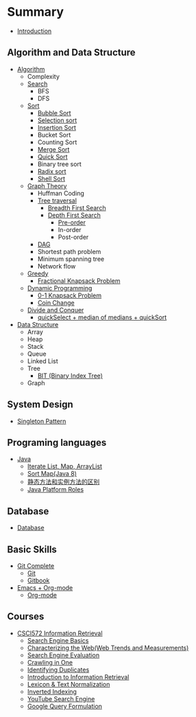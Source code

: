 # Summary

* [Introduction](README.md)

## Algorithm and Data Structure

* [Algorithm](algorithm/README.md)
  * Complexity
  * [Search](algorithm/search/README.md)
    * BFS
    * DFS
  * [Sort](algorithm/sort/README.md)
    * [Bubble Sort](algorithm/sort/bubble-sort.md)
    * [Selection sort](algorithm/sort/selection-sort.md)
    * [Insertion Sort](algorithm/sort/insertion-sort.md)
    * Bucket Sort
    * Counting Sort
    * [Merge Sort](algorithm/sort/merge-sort.md)
    * [Quick Sort](algorithm/sort/quick-sort.md)
    * Binary tree sort
    * [Radix sort](algorithm/sort/radix-sort.md)
    * [Shell Sort](algorithm/sort/shell-sort.md)
  * [Graph Theory ](algorithm/graph-theory/README.md)
    * Huffman Coding
    * [Tree traversal ](algorithm/graph-theory/tree-traversal.md)
      * [Breadth First Search](algorithm/graph-theory/breadth-first-search.md)
      * [Depth First Search](algorithm/graph-theory/depth-first-search.md)
        * [Pre-order](algorithm/graph-theory/pre-order.md)
        * In-order
        * Post-order
    * [DAG](algorithm/graph-theory/dag.md)
    * Shortest path problem
    * Minimum spanning tree
    * Network flow
  * [Greedy](algorithm/greedy/README.md)
    * [Fractional Knapsack Problem](algorithm/greedy/fractional-knapsack-problem.md)
  * [Dynamic Programming](algorithm/dynamic-programming/README.md)
    * [0-1 Knapsack Problem](algorithm/dynamic-programming/0-1-knapsack-problem.md)
    * [Coin Change](algorithm/dynamic-programming/coin-change.md)
  * [Divide and Conquer](algorithm/search/divide-and-conquer.md)
    * [quickSelect + median of medians + quickSort](algorithm/search/divide-and-conquer/quickselect-+-median-of-medians-+-quicksort.md)
* [Data Structure](data-structure.md)
  * Array
  * Heap
  * Stack
  * Queue
  * Linked List
  * Tree
    * [BIT \(Binary Index Tree\)](data-structure/bit-binary-index-tree.md)
  * Graph

## System Design

* [Singleton Pattern](system-design/singleton-pattern.md)

## Programing languages

* [Java](programing-languages/java.md)
  * [Iterate List, Map, ArrayList](programing-languages/java/how-to-iterate-through-java-list.md)
  * [Sort Map\(Java 8\)](programing-languages/java/sort-mapjava-8.md)
  * [静态方法和实例方法的区别](programing-languages/java/jing-tai-fang-fa-he-shi-li-fang-fa-de-qu-bie.md)
  * [Java Platform Roles](programing-languages/java/java-platform-roles.md)

## Database

* [Database](database/database.md)

## Basic Skills

* [Git Complete](basic-skills/git-complete/README.md)
  * [Git](basic-skills/git-complete/git.md)
  * [Gitbook](basic-skills/git-complete/gitbook.md)
* [Emacs + Org-mode](basic-skills/emacs-org-mode/README.md)
  * [Org-mode](basic-skills/emacs-org-mode/org-mode.md)

## Courses

* [CSCI572 Information Retrieval](courses/csci572-information-retrieval.md)
  * [Search Engine Basics](courses/csci572-information-retrieval/search-engine-basics.md)
  * [Characterizing the Web\(Web Trends and Measurements\)](courses/csci572-information-retrieval/characterizing-the-webweb-trends-and-measurements.md)
  * [Search Engine Evaluation](courses/csci572-information-retrieval/search-engine-evaluation.md)
  * [Crawling in One](courses/csci572-information-retrieval/crawling-in-one.md)
  * [Identifying Duplicates](courses/csci572-information-retrieval/identifying-duplicates.md)
  * [Introduction to Information Retrieval  ](courses/csci572-information-retrieval/introduction-to-information-retrieval.md)
  * [Lexicon & Text Normalization  ](courses/csci572-information-retrieval/lexicon-and-text-normalization.md)
  * [Inverted Indexing](courses/csci572-information-retrieval/inverted-indexing.md)
  * [YouTube Search Engine](courses/csci572-information-retrieval/youtube-as-a-search-engine.md)
  * [Google Query Formulation  ](courses/csci572-information-retrieval/google-query-formulation.md)

